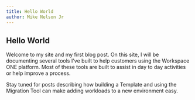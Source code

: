 ```yaml
---
title: Hello World
author: Mike Nelson Jr
---
```


## Hello World
Welcome to my site and my first blog post. On this site, I will be documenting several tools I've built to help customers using the Workspace ONE platform. Most of these tools are built to assist in day to day activities or help improve a process.

Stay tuned for posts describing how building a Template and using the Migration Tool can make adding workloads to a new environment easy.